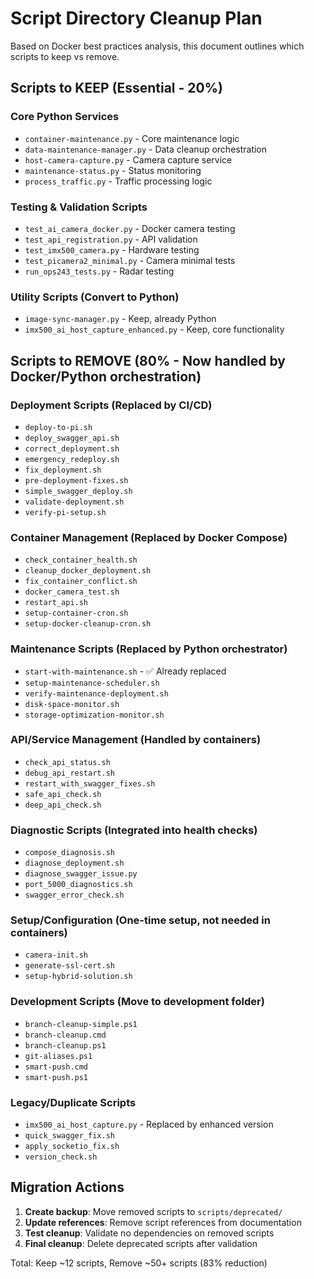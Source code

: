 # Script Directory Cleanup Plan

Based on Docker best practices analysis, this document outlines which scripts to keep vs remove.

## Scripts to KEEP (Essential - 20%)

### Core Python Services
- `container-maintenance.py` - Core maintenance logic
- `data-maintenance-manager.py` - Data cleanup orchestration
- `host-camera-capture.py` - Camera capture service
- `maintenance-status.py` - Status monitoring
- `process_traffic.py` - Traffic processing logic

### Testing & Validation Scripts
- `test_ai_camera_docker.py` - Docker camera testing
- `test_api_registration.py` - API validation
- `test_imx500_camera.py` - Hardware testing
- `test_picamera2_minimal.py` - Camera minimal tests
- `run_ops243_tests.py` - Radar testing

### Utility Scripts (Convert to Python)
- `image-sync-manager.py` - Keep, already Python
- `imx500_ai_host_capture_enhanced.py` - Keep, core functionality

## Scripts to REMOVE (80% - Now handled by Docker/Python orchestration)

### Deployment Scripts (Replaced by CI/CD)
- `deploy-to-pi.sh`
- `deploy_swagger_api.sh`
- `correct_deployment.sh`
- `emergency_redeploy.sh`
- `fix_deployment.sh`
- `pre-deployment-fixes.sh`
- `simple_swagger_deploy.sh`
- `validate-deployment.sh`
- `verify-pi-setup.sh`

### Container Management (Replaced by Docker Compose)
- `check_container_health.sh`
- `cleanup_docker_deployment.sh`
- `fix_container_conflict.sh`
- `docker_camera_test.sh`
- `restart_api.sh`
- `setup-container-cron.sh`
- `setup-docker-cleanup-cron.sh`

### Maintenance Scripts (Replaced by Python orchestrator)
- `start-with-maintenance.sh` - ✅ Already replaced
- `setup-maintenance-scheduler.sh`
- `verify-maintenance-deployment.sh`
- `disk-space-monitor.sh`
- `storage-optimization-monitor.sh`

### API/Service Management (Handled by containers)
- `check_api_status.sh`
- `debug_api_restart.sh`
- `restart_with_swagger_fixes.sh`
- `safe_api_check.sh`
- `deep_api_check.sh`

### Diagnostic Scripts (Integrated into health checks)
- `compose_diagnosis.sh`
- `diagnose_deployment.sh`
- `diagnose_swagger_issue.py`
- `port_5000_diagnostics.sh`
- `swagger_error_check.sh`

### Setup/Configuration (One-time setup, not needed in containers)
- `camera-init.sh`
- `generate-ssl-cert.sh`
- `setup-hybrid-solution.sh`

### Development Scripts (Move to development folder)
- `branch-cleanup-simple.ps1`
- `branch-cleanup.cmd`
- `branch-cleanup.ps1`
- `git-aliases.ps1`
- `smart-push.cmd`
- `smart-push.ps1`

### Legacy/Duplicate Scripts
- `imx500_ai_host_capture.py` - Replaced by enhanced version
- `quick_swagger_fix.sh`
- `apply_socketio_fix.sh`
- `version_check.sh`

## Migration Actions

1. **Create backup**: Move removed scripts to `scripts/deprecated/` 
2. **Update references**: Remove script references from documentation
3. **Test cleanup**: Validate no dependencies on removed scripts
4. **Final cleanup**: Delete deprecated scripts after validation

Total: Keep ~12 scripts, Remove ~50+ scripts (83% reduction)